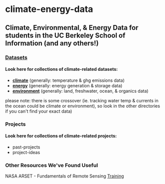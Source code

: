 # **climate-energy-data**

## Climate, Environmental, &amp; Energy Data for students in the UC Berkeley School of Information (and any others!)

### [Datasets](https://github.com/caseymcgon/climate-energy-data/tree/main/Datasets)
#### Look here for collections of climate-related datasets:
 - [**climate**](https://github.com/caseymcgon/climate-energy-data/tree/main/Datasets/climate) (generally: temperature & ghg emissions data)
 - [**energy**](https://github.com/caseymcgon/climate-energy-data/tree/main/Datasets/energy) (generally: energy generation & storage data)
 - [**environment**](https://github.com/caseymcgon/climate-energy-data/tree/main/Datasets/environment) (generally: land, freshwater, ocean, & organics data)

please note: there is some crossover (ie. tracking water temp & currents in the ocean could be climate or environment), so look in the other directories if you can't find your exact data)
 
### Projects
#### Look here for collections of climate-related projects:
 - past-projects
 - project-ideas

### Other Resources We've Found Useful

NASA ARSET - Fundamentals of Remote Sensing [Training](https://appliedsciences.nasa.gov/join-mission/training/english/arset-fundamentals-remote-sensing)


